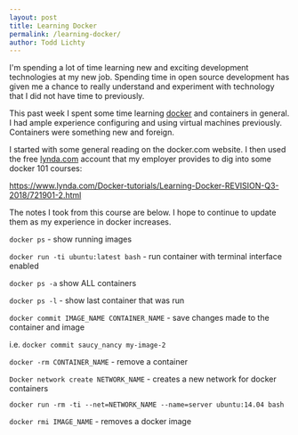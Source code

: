 ```yaml
---
layout: post
title: Learning Docker
permalink: /learning-docker/
author: Todd Lichty
---
```

<p>I'm spending a lot of time learning new and exciting development technologies at my new job. Spending time in open source development has given me a chance to really understand and experiment with technology that I did not have time to previously.</p><p>This past week I spent some time learning <a href="https://www.docker.com/">docker</a> and containers in general. I had ample experience configuring and using virtual machines previously. Containers were something new and foreign.</p><p>I started with some general reading on the docker.com website. I then used the free <a href="http://www.lynda.com">lynda.com</a> account that my employer provides to dig into some docker 101 courses:</p><p><a href="https://www.lynda.com/Docker-tutorials/Learning-Docker-REVISION-Q3-2018/721901-2.html">https://www.lynda.com/Docker-tutorials/Learning-Docker-REVISION-Q3-2018/721901-2.html</a></p><p>The notes I took from this course are below. I hope to continue to update them as my experience in docker increases.</p><!--kg-card-begin: markdown--><p><code>docker ps</code> - show running images</p>
<p><code>docker run -ti ubuntu:latest bash</code> - run container with terminal interface enabled</p>
<p><code>docker ps -a</code> show ALL containers</p>
<p><code>docker ps -l</code> - show last container that was run</p>
<p><code>docker commit IMAGE_NAME CONTAINER_NAME</code> - save changes made to the container and image</p>
<p>i.e. <code>docker commit saucy_nancy my-image-2</code></p>
<p><code>docker -rm CONTAINER_NAME</code> - remove a container</p>
<p><code>Docker network create NETWORK_NAME</code> - creates a new network for docker containers</p>
<p><code>docker run -rm -ti --net=NETWORK_NAME --name=server ubuntu:14.04 bash</code></p>
<p><code>docker rmi IMAGE_NAME</code> - removes a docker image</p>
<!--kg-card-end: markdown-->